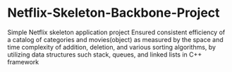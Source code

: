 # Netflix-Skeleton-Backbone-Project
Simple Netflix skeleton application project Ensured consistent efficiency of a catalog of categories and movies(object) as measured by the space and time complexity of addition, deletion, and various sorting algorithms, by utilizing data structures such stack, queues, and linked lists in C++ framework
